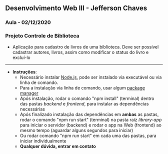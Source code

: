 ## Desenvolvimento Web III - Jefferson Chaves

### Aula - 02/12/2020

### Projeto Controle de Biblioteca

- Aplicação para cadastro de livros de uma biblioteca. Deve ser possível cadastrar autores, livros, assim como modificar o status do livro e excluí-lo

---

- **Instruções**:
  - Necessário instalar <a href="https://nodejs.org/en/">Node.js</a>, pode ser instalado via executável ou via linha de comando.
  - Para a instalação via linha de comando, usar algum <a href="https://nodejs.org/en/download/package-manager/">package manager</a>
  - Após instalação, rodar o comando "npm install" (terminal) dentro das pastas _backend_ e _frontend_, para instalar as dependências necessárias
  - Após finalizado instalação das dependências em **ambas** as pastas, rodar o comando "npm run start" (terminal) na pasta raíz _library-app_ para iniciar o servidor (backend) e rodar o app na Web (frontend) ao mesmo tempo (aguardar alguns segundos para iniciar)
  - Ou rodar comando "npm run start" em cada uma das pastas, para iniciar individualmente
  - **Qualquer dúvida, entrar em contato**
